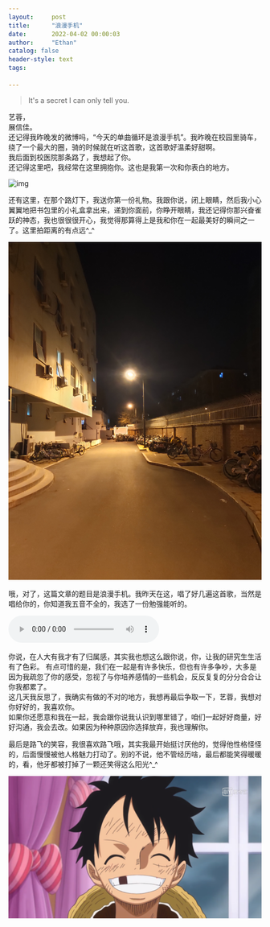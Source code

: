 ```yaml
---
layout:     post
title:      "浪漫手机"
date:       2022-04-02 00:00:03
author:     "Ethan"
catalog: false
header-style: text
tags:

---
```

>It's a secret I can only tell you.

艺蓉，  
展信佳。  
还记得我昨晚发的微博吗，“今天的单曲循环是浪漫手机”。我昨晚在校园里骑车，绕了一个最大的圈，骑的时候就在听这首歌，这首歌好温柔好甜啊。  
我后面到校医院那条路了，我想起了你。  
还记得这里吧，我经常在这里拥抱你。这也是我第一次和你表白的地方。

![img](/img/blogs/p1.jpg)

还有这里，在那个路灯下，我送你第一份礼物。我跟你说，闭上眼睛，然后我小心翼翼地把书包里的小礼盒拿出来，递到你面前，你睁开眼睛，我还记得你那兴奋雀跃的神态，我也很很很开心，我觉得那算得上是我和你在一起最美好的瞬间之一了。这里拍距离的有点远^_^

![img](/img/blogs/p2.jpg)

哦，对了，这篇文章的题目是浪漫手机。我昨天在这，唱了好几遍这首歌，当然是唱给你的，你知道我五音不全的，我选了一份勉强能听的。

<audio src="/music.mp3" controls> </audio>

你说，在人大有我才有了归属感，其实我也想这么跟你说，你，让我的研究生生活有了色彩。
有点可惜的是，我们在一起是有许多快乐，但也有许多争吵，大多是因为我疏忽了你的感受，忽视了与你培养感情的一些机会，反反复复的分分合合让你我都累了。  
这几天我反思了，我确实有做的不对的地方，我想再最后争取一下，艺蓉，我想对你好好的，我喜欢你。  
如果你还愿意和我在一起，我会跟你说我认识到哪里错了，咱们一起好好商量，好好沟通，我会去改。如果因为种种原因你选择放弃，我也理解你。

最后是路飞的笑容，我很喜欢路飞哦，其实我最开始挺讨厌他的，觉得他性格怪怪的，后面慢慢被他人格魅力打动了。别的不说，他不管经历啥，最后都能笑得暖暖的，看，他牙都被打掉了一颗还笑得这么阳光^_^

![img](/img/blogs/smile.png)